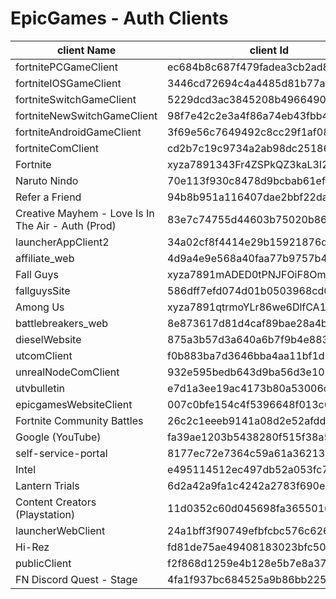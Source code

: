 # EpicGames - Auth Clients

| client Name | client Id | client Secret |
| --- | --- | --- |
| fortnitePCGameClient | ec684b8c687f479fadea3cb2ad83f5c6 | e1f31c211f28413186262d37a13fc84d |
| fortniteIOSGameClient | 3446cd72694c4a4485d81b77adbb2141 | 9209d4a5e25a457fb9b07489d313b41a |
| fortniteSwitchGameClient | 5229dcd3ac3845208b496649092f251b | e3bd2d3e-bf8c-4857-9e7d-f3d947d220c7 |
| fortniteNewSwitchGameClient | 98f7e42c2e3a4f86a74eb43fbb41ed39  | 0a2449a2-001a-451e-afec-3e812901c4d7 |
| fortniteAndroidGameClient | 3f69e56c7649492c8cc29f1af08a8a12 | - |
| fortniteComClient | cd2b7c19c9734a2ab98dc251868d7724 | - |
| Fortnite | xyza7891343Fr4ZSPkQZ3kaL3I2sX8B5 | F8BVRyHIqmct8cN9KSPbXsJszpiIZEYEFDiySxc1wuA |
| Naruto Nindo | 70e113f930c8478d9bcbab61ef3cbd4f | - |
| Refer a Friend | 94b8b951a116407dae2bbf22dadb192e | - |
| Creative Mayhem - Love Is In The Air - Auth (Prod) | 83e7c74755d44603b75020b86a70e150 | - |
| launcherAppClient2 | 34a02cf8f4414e29b15921876da36f9a | daafbccc737745039dffe53d94fc76cf |
| affiliate_web | 4d9a4e9e568a40faa77b9757b4fac210 | - |
| Fall Guys | xyza7891mADED0tPNJFOiF8OmI0DwY0J | 8w2sDwL5/GuUjeVbHZIxe1FAFwi+tuQI2msSCVIO+EA |
| fallguysSite | 586dff7efd074d01b0503968cd0d378e | - |
| Among Us | xyza7891qtrmoYLr86we6DlfCA1RRsp8 | - |
| battlebreakers_web | 8e873617d81d4caf89bae28a4b74bbfe | - |
| dieselWebsite | 875a3b57d3a640a6b7f9b4e883463ab4 | - |
| utcomClient | f0b883ba7d3646bba4aa11bf1d71c071 | - |
| unrealNodeComClient | 932e595bedb643d9ba56d3e1089a5c4b | - |
| utvbulletin | e7d1a3ee19ac4173b80a53006dc53be3 | - |
| epicgamesWebsiteClient | 007c0bfe154c4f5396648f013c641dcf | - |
| Fortnite Community Battles | 26c2c1eeeb9141a08d2e52afdda30fde | - |
| Google (YouTube) | fa39ae1203b5438280f515f38a50f08e | - |
| self-service-portal | 8177ec72e7364c59a61a36213900ba67 | - |
| Intel | e495114512ec497db52a053fc7b50651 | - |
| Lantern Trials | 6d2a42a9fa1c4242a2783f690ee0bb2c | - |
| Content Creators (Playstation) | 11d0352c60d045698fa3655016337f8f | - |
| launcherWebClient | 24a1bff3f90749efbfcbc576c626a282 | - |
| Hi-Rez | fd81de75ae49408183023bfc50a9f1cf | - |
| publicClient | f2f868d1259e4b128e5b7e8a3732cb1a | - |
| FN Discord Quest - Stage | 4fa1f937bc684525a9b86bb2255fcee3 | - |
